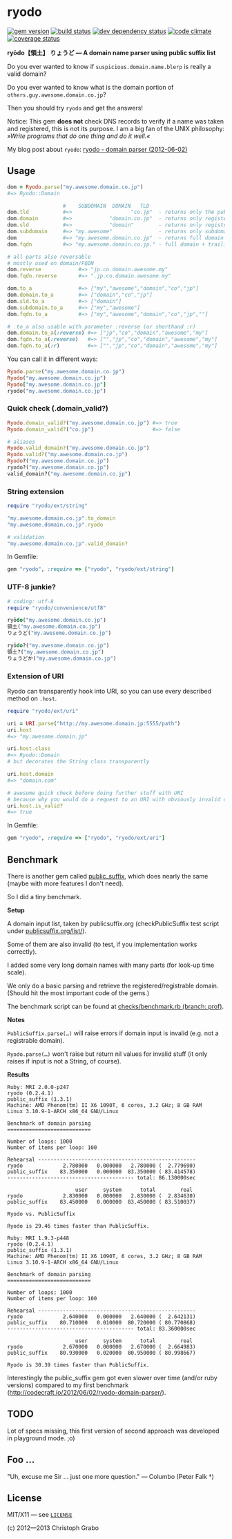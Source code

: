 # ryodo

[![gem version](https://badge.fury.io/rb/ryodo.png)](http://badge.fury.io/rb/ryodo) [![build status](https://secure.travis-ci.org/asaaki/ryodo.png)](http://travis-ci.org/asaaki/ryodo) [![dev dependency status](https://gemnasium.com/asaaki/ryodo.png)](https://gemnasium.com/asaaki/ryodo) [![code climate](https://codeclimate.com/github/asaaki/ryodo.png)](https://codeclimate.com/github/asaaki/ryodo) [![coverage status](https://coveralls.io/repos/asaaki/ryodo/badge.png?branch=master)](https://coveralls.io/r/asaaki/ryodo?branch=master)

**ryōdo【領土】 りょうど — A domain name parser using public suffix list**

Do you ever wanted to know if `suspicious.domain.name.blerp` is really a valid domain?

Do you ever wanted to know what is the domain portion of `others.guy.awesome.domain.co.jp`?

Then you should try `ryodo` and get the answers!

Notice: This gem **does not** check DNS records to verify if a name was taken and registered, this is not its purpose.
I am a big fan of the UNIX philosophy: *»Write programs that do one thing and do it well.«*

My blog post about `ryodo`: [ryodo - domain parser (2012-06-02)](http://codecraft.io/2012/06/02/ryodo-domain-parser/)


## Usage

```ruby
dom = Ryodo.parse("my.awesome.domain.co.jp")
#=> Ryodo::Domain

                  #    SUBDOMAIN  DOMAIN   TLD
dom.tld           #=>                   "co.jp"  - returns only the public suffix
dom.domain        #=>            "domain.co.jp"  - returns only registered/registrable domain
dom.sld           #=>            "domain"        - returns only registered/registrable domain name w/o TLD
dom.subdomain     #=> "my.awesome"               - returns only subdomain parts
dom               #=> "my.awesome.domain.co.jp"  - returns full domain string
dom.fqdn          #=> "my.awesome.domain.co.jp." - full domain + trailing dot

# all parts also reversable
# mostly used on domain/FQDN
dom.reverse            #=> "jp.co.domain.awesome.my"
dom.fqdn.reverse       #=> ".jp.co.domain.awesome.my"

dom.to_a               #=> ["my","awesome","domain","co","jp"]
dom.domain.to_a        #=> ["domain","co","jp"]
dom.sld.to_a           #=> ["domain"]
dom.subdomain.to_a     #=> ["my","awesome"]
dom.fqdn.to_a          #=> ["my","awesome","domain","co","jp",""]

# .to_a also usable with parameter :reverse (or shorthand :r)
dom.domain.to_a(:reverse) #=> ["jp","co","domain","awesome","my"]
dom.fqdn.to_a(:reverse)   #=> ["","jp","co","domain","awesome","my"]
dom.fqdn.to_a(:r)         #=> ["","jp","co","domain","awesome","my"]
```

You can call it in different ways:

```ruby
Ryodo.parse("my.awesome.domain.co.jp")
Ryodo("my.awesome.domain.co.jp")
Ryodo["my.awesome.domain.co.jp"]
ryodo("my.awesome.domain.co.jp")
```


### Quick check (.domain_valid?)

```ruby
Ryodo.domain_valid?("my.awesome.domain.co.jp") #=> true
Ryodo.domain_valid?("co.jp")                   #=> false

# aliases
Ryodo.valid_domain?("my.awesome.domain.co.jp")
Ryodo.valid?("my.awesome.domain.co.jp")
Ryodo?("my.awesome.domain.co.jp")
ryodo?("my.awesome.domain.co.jp")
valid_domain?("my.awesome.domain.co.jp")
```


### String extension

```ruby
require "ryodo/ext/string"

"my.awesome.domain.co.jp".to_domain
"my.awesome.domain.co.jp".ryodo

# validation
"my.awesome.domain.co.jp".valid_domain?
```

In Gemfile:

```ruby
gem "ryodo", :require => ["ryodo", "ryodo/ext/string"]
```


### UTF-8 junkie?

```ruby
# coding: utf-8
require "ryodo/convenience/utf8"

ryōdo("my.awesome.domain.co.jp")
領土("my.awesome.domain.co.jp")
りょうど("my.awesome.domain.co.jp")

ryōdo?("my.awesome.domain.co.jp")
領土?("my.awesome.domain.co.jp")
りょうどか("my.awesome.domain.co.jp")
```


### Extension of URI

Ryodo can transparently hook into URI, so you can use every described method on `.host`.

```ruby
require "ryodo/ext/uri"

uri = URI.parse("http://my.awesome.domain.jp:5555/path")
uri.host
#=> "my.awesome.domain.jp"

uri.host.class
#=> Ryodo::Domain
# but decorates the String class transparently

uri.host.domain
#=> "domain.com"

# awesome quick check before doing further stuff with URI
# because why you would do a request to an URI with obviously invalid domain?
uri.host.is_valid?
#=> true
```

In Gemfile:

```ruby
gem "ryodo", :require => ["ryodo", "ryodo/ext/uri"]
```



## Benchmark

There is another gem called [public_suffix](https://github.com/weppos/publicsuffix-ruby), which does nearly the same (maybe with more features I don't need).

So I did a tiny benchmark.

**Setup**

A domain input list, taken by publicsuffix.org (checkPublicSuffix test script under [publicsuffix.org/list/](http://publicsuffix.org/list/)).

Some of them are also invalid (to test, if you implementation works correctly).

I added some very long domain names with many parts (for look-up time scale).

We only do a basic parsing and retrieve the registered/registrable domain. (Should hit the most important code of the gems.)

The benchmark script can be found at [checks/benchmark.rb (branch: prof)](./blob/prof/checks/benchmark.rb).

**Notes**

`PublicSuffix.parse(…)` will raise errors if domain input is invalid (e.g. not a registrable domain).

`Ryodo.parse(…)` won't raise but return nil values for invalid stuff (it only raises if input is not a String, of course).

**Results**

```
Ruby: MRI 2.0.0-p247
ryodo (0.2.4.1)
public_suffix (1.3.1)
Machine: AMD Phenom(tm) II X6 1090T, 6 cores, 3.2 GHz; 8 GB RAM
Linux 3.10.9-1-ARCH x86_64 GNU/Linux

Benchmark of domain parsing
===========================

Number of loops: 1000
Number of items per loop: 100

Rehearsal ---------------------------------------------------
ryodo             2.780000   0.000000   2.780000 (  2.779690)
public_suffix    83.350000   0.000000  83.350000 ( 83.414578)
----------------------------------------- total: 86.130000sec

                      user     system      total        real
ryodo             2.830000   0.000000   2.830000 (  2.834630)
public_suffix    83.450000   0.000000  83.450000 ( 83.510037)

Ryodo vs. PublicSuffix

Ryodo is 29.46 times faster than PublicSuffix.

```

```
Ruby: MRI 1.9.3-p448
ryodo (0.2.4.1)
public_suffix (1.3.1)
Machine: AMD Phenom(tm) II X6 1090T, 6 cores, 3.2 GHz; 8 GB RAM
Linux 3.10.9-1-ARCH x86_64 GNU/Linux

Benchmark of domain parsing
===========================

Number of loops: 1000
Number of items per loop: 100

Rehearsal ---------------------------------------------------
ryodo             2.640000   0.000000   2.640000 (  2.642131)
public_suffix    80.710000   0.010000  80.720000 ( 80.770868)
----------------------------------------- total: 83.360000sec

                      user     system      total        real
ryodo             2.670000   0.000000   2.670000 (  2.664983)
public_suffix    80.930000   0.020000  80.950000 ( 80.998667)

Ryodo is 30.39 times faster than PublicSuffix.
```

Interestingly the public_suffix gem got even slower over time (and/or ruby versions)
compared to my first benchmark (<http://codecraft.io/2012/06/02/ryodo-domain-parser/>).



## TODO

Lot of specs missing, this first version of second approach was developed in playground mode. ;o)



## Foo …

"Uh, excuse me Sir … just one more question." — Columbo (Peter Falk †)



## License

MIT/X11 — see [`LICENSE`](./LICENSE)

(c) 2012—2013 Christoph Grabo
